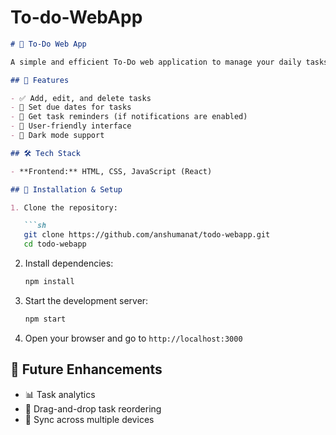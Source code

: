# To-do-WebApp
```markdown
# 📌 To-Do Web App

A simple and efficient To-Do web application to manage your daily tasks effortlessly.

## 🚀 Features

- ✅ Add, edit, and delete tasks  
- 📅 Set due dates for tasks  
- 🔔 Get task reminders (if notifications are enabled)  
- 🎨 User-friendly interface  
- 🌙 Dark mode support  

## 🛠️ Tech Stack

- **Frontend:** HTML, CSS, JavaScript (React)  

## 📂 Installation & Setup

1. Clone the repository:

   ```sh
   git clone https://github.com/anshumanat/todo-webapp.git
   cd todo-webapp
   ```

2. Install dependencies:

   ```sh
   npm install
   ```

3. Start the development server:

   ```sh
   npm start
   ```

4. Open your browser and go to `http://localhost:3000`

## 🎯 Future Enhancements

- 📊 Task analytics  
- 📌 Drag-and-drop task reordering  
- 🔄 Sync across multiple devices  
```

